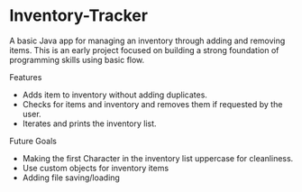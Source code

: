 # Inventory-Tracker
A basic Java app for managing an inventory through adding and removing items. This is an early project focused on building a strong foundation of programming skills using basic flow.

Features
- Adds item to inventory without adding duplicates.
- Checks for items and inventory and removes them if requested by the user.
- Iterates and prints the inventory list.

Future Goals
-  Making the first Character in the inventory list uppercase for cleanliness.
-  Use custom objects for inventory items
-  Adding file saving/loading




